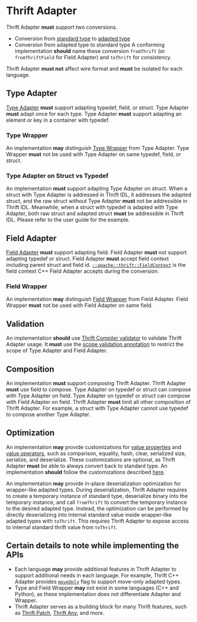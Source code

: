 # Thrift Adapter

Thrift Adapter **must** support two conversions.
- Conversion from [standard type](../glossary/#kinds-of-types) to [adapted type](../glossary/#kinds-of-types)
- Conversion from adapted type to standard type
A conforming implementation **should** name these conversion `fromThrift` (or `fromThriftField` for Field Adapter) and `toThrift` for consistency.

Thrift Adapter **must not** affect wire format and **must** be isolated for each language.

## Type Adapter
[Type Adapter](../spec/definition/adapter#type-adapter) **must** support adapting typedef, field, or struct. Type Adapter **must** adapt once for each type. Type Adapter **must** support adapting an element or key in a container with typedef.

### Type Wrapper
An implementation **may** distinguish [Type Wrapper](../spec/definition/adapter#type-wrapper) from Type Adapter. Type Wrapper **must** not be used with Type Adapter on same typedef, field, or struct.

### Type Adapter on Struct vs Typedef
An implementation **must** support adapting Type Adapter on struct. When a struct with Type Adapter is addressed in Thrift IDL, it addresses the adapted struct, and the raw struct without Type Adapter **must** not be addressible in Thrift IDL. Meanwhile, when a struct with typedef is adapted with Type Adapter, both raw struct and adapted struct **must** be addressible in Thrift IDL. Please refer to the user guide for the example.

## Field Adapter
[Field Adapter](../spec/definition/adapter#field-adapter) **must** support adapting field. Field Adapter **must** not support adapting typedef or struct. Field Adapter **must** accept field context including parent struct and field id. [`::apache::thrift::FieldContext`](https://github.com/facebook/fbthrift/blob/13da89c79097c864432ccf9ca1533318602b258e/thrift/lib/cpp/Field.h#L37-L41) is the field context C++ Field Adapter accepts during the conversion.

### Field Wrapper
An implementation **may** distinguish [Field Wrapper](../spec/definition/adapter#field-wrapper) from Field Adapter. Field Wrapper **must** not be used with Field Adapter on same field.

## Validation
An implementation **should** use [Thrift Compiler validator](https://github.com/facebook/fbthrift/blob/13da89c79097c864432ccf9ca1533318602b258e/thrift/compiler/sema/standard_validator.cc#L154) to validate Thrift Adapter usage. It **must**  use the [scope validation annotation](https://github.com/facebook/fbthrift/blob/main/thrift/annotation/scope.thrift) to restrict the scope of Type Adapter and Field Adapter.

## Composition
An implementation **must** support composing Thrift Adapter. Thrift Adapter **must** use field to compose. Type Adapter on typedef or struct can compose with Type Adapter on field. Type Adapter on typedef or struct can compose with Field Adapter on field. Thrift Adapter **must** limit all other composition of Thrift Adapter. For example, a struct with Type Adapter cannot use typedef to compose another Type Adapter.

## Optimization
An implementation **may** provide customizations for [value properties](../spec/definition/value#properties) and [value operators](../spec/definition/value#operators), such as comparison, equality, hash, clear, serialized size, serialize, and deserialize. These customizations are optional, as Thrift Adapter **must** be able to always convert back to standard type. An implementation **should** follow the customizations described [here](../features/adapters#customization-for-optimization).

An implementation **may** provide in-place deserialization optimization for wrapper-like adapted types. During deserialization, Thrift Adapter requires to create a temporary instance of standard type, deserialize binary into the temporary instance, and call `fromThrift` to convert the temporary instance to the desired adapted type. Instead, the optimization can be performed by directly deserializing into internal standard value inside wrapper-like adapted types with `toThrift`. This requires Thrift Adapter to expose access to internal standard thrift value from `toThrift`.

## Certain details to note while implementing the APIs
* Each language **may** provide additional features in Thrift Adapter to support additional needs in each language. For example, Thrift C++ Adapter provides [`moveOnly`](../features/adapters/#other-codegen-customizations) flag to support move-only adapted types.
* Type and Field Wrapper **may** not exist in some languages (C++ and Python), as these implementation does not differentiate Adapter and Wrapper.
* Thrift Adapter serves as a building block for many Thrift features, such as [Thrift Patch](../features/patch), [Thrift Any](../features/any), and more.
